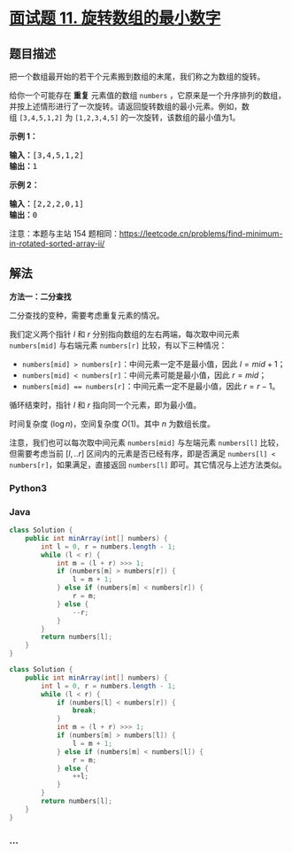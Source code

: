 # [面试题 11. 旋转数组的最小数字](https://leetcode.cn/problems/xuan-zhuan-shu-zu-de-zui-xiao-shu-zi-lcof/)

## 题目描述

<p>把一个数组最开始的若干个元素搬到数组的末尾，我们称之为数组的旋转。</p>

<p>给你一个可能存在&nbsp;<strong>重复</strong>&nbsp;元素值的数组&nbsp;<code>numbers</code>&nbsp;，它原来是一个升序排列的数组，并按上述情形进行了一次旋转。请返回旋转数组的最小元素。例如，数组&nbsp;<code>[3,4,5,1,2]</code> 为 <code>[1,2,3,4,5]</code> 的一次旋转，该数组的最小值为1。&nbsp;&nbsp;</p>

<p><strong>示例 1：</strong></p>

<pre>
<strong>输入：</strong>[3,4,5,1,2]
<strong>输出：</strong>1
</pre>

<p><strong>示例 2：</strong></p>

<pre>
<strong>输入：</strong>[2,2,2,0,1]
<strong>输出：</strong>0
</pre>

<p>注意：本题与主站 154 题相同：<a href="https://leetcode.cn/problems/find-minimum-in-rotated-sorted-array-ii/">https://leetcode.cn/problems/find-minimum-in-rotated-sorted-array-ii/</a></p>

## 解法

**方法一：二分查找**

二分查找的变种，需要考虑重复元素的情况。

我们定义两个指针 $l$ 和 $r$ 分别指向数组的左右两端，每次取中间元素 `numbers[mid]` 与右端元素 `numbers[r]` 比较，有以下三种情况：

-   `numbers[mid] > numbers[r]`：中间元素一定不是最小值，因此 $l = mid + 1$；
-   `numbers[mid] < numbers[r]`：中间元素可能是最小值，因此 $r = mid$；
-   `numbers[mid] == numbers[r]`：中间元素一定不是最小值，因此 $r = r - 1$。

循环结束时，指针 $l$ 和 $r$ 指向同一个元素，即为最小值。

时间复杂度 $(\log n)$，空间复杂度 $O(1)$。其中 $n$ 为数组长度。

注意，我们也可以每次取中间元素 `numbers[mid]` 与左端元素 `numbers[l]` 比较，但需要考虑当前 $[l,..r]$ 区间内的元素是否已经有序，即是否满足 `numbers[l] < numbers[r]`，如果满足，直接返回 `numbers[l]` 即可。其它情况与上述方法类似。

<!-- tabs:start -->

### **Python3**





### **Java**

```java
class Solution {
    public int minArray(int[] numbers) {
        int l = 0, r = numbers.length - 1;
        while (l < r) {
            int m = (l + r) >>> 1;
            if (numbers[m] > numbers[r]) {
                l = m + 1;
            } else if (numbers[m] < numbers[r]) {
                r = m;
            } else {
                --r;
            }
        }
        return numbers[l];
    }
}
```

```java
class Solution {
    public int minArray(int[] numbers) {
        int l = 0, r = numbers.length - 1;
        while (l < r) {
            if (numbers[l] < numbers[r]) {
                break;
            }
            int m = (l + r) >>> 1;
            if (numbers[m] > numbers[l]) {
                l = m + 1;
            } else if (numbers[m] < numbers[l]) {
                r = m;
            } else {
                ++l;
            }
        }
        return numbers[l];
    }
}
```































### **...**

```

```


